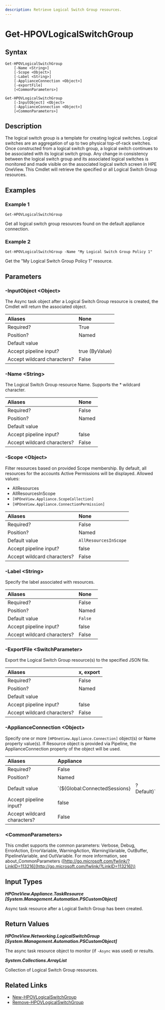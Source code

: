 ```yaml
---
description: Retrieve Logical Switch Group resources.
---
```


# Get-HPOVLogicalSwitchGroup

## Syntax

```text
Get-HPOVLogicalSwitchGroup
    [-Name <String>]
    [-Scope <Object>]
    [-Label <String>]
    [-ApplianceConnection <Object>]
    [-exportFile]
    [<CommonParameters>]
```

```text
Get-HPOVLogicalSwitchGroup
    [-InputObject] <Object>
    [-ApplianceConnection <Object>]
    [<CommonParameters>]
```

## Description

The logical switch group is a template for creating logical switches. Logical switches are an aggregation of up to two physical top-of-rack switches. Once constructed from a logical switch group, a logical switch continues to be associated with its logical switch group. Any change in consistency between the logical switch group and its associated logical switches is monitored and made visible on the associated logical switch screen in HPE OneView. This Cmdlet will retrieve the specified or all Logical Switch Group resources.

## Examples

### Example 1

```text
Get-HPOVLogicalSwitchGroup
```

Get all logical switch group resources found on the default appliance connection.

### Example 2

```text
Get-HPOVLogicalSwitchGroup -Name "My Logical Switch Group Policy 1"
```

Get the "My Logical Switch Group Policy 1" resource.

## Parameters

### -InputObject &lt;Object&gt;

The Async task object after a Logical Switch Group resource is created, the Cmdlet will return the associated object.

| Aliases | None |
| :--- | :--- |
| Required? | True |
| Position? | Named |
| Default value |  |
| Accept pipeline input? | true \(ByValue\) |
| Accept wildcard characters? | False |

### -Name &lt;String&gt;

The Logical Switch Group resource Name. Supports the \* wildcard character.

| Aliases | None |
| :--- | :--- |
| Required? | False |
| Position? | Named |
| Default value |  |
| Accept pipeline input? | false |
| Accept wildcard characters? | False |

### -Scope &lt;Object&gt;

Filter resources based on provided Scope membership. By default, all resources for the accounts Active Permissions will be displayed. Allowed values:

* AllResources
* AllResourcesInScope
* `[HPOneView.Appliance.ScopeCollection]`
* `[HPOneView.Appliance.ConnectionPermission]`

| Aliases | None |
| :--- | :--- |
| Required? | False |
| Position? | Named |
| Default value | `AllResourcesInScope` |
| Accept pipeline input? | false |
| Accept wildcard characters? | False |

### -Label &lt;String&gt;

Specify the label associated with resources.

| Aliases | None |
| :--- | :--- |
| Required? | False |
| Position? | Named |
| Default value | `False` |
| Accept pipeline input? | false |
| Accept wildcard characters? | False |

### -ExportFile &lt;SwitchParameter&gt;

Export the Logical Switch Group resource\(s\) to the specified JSON file.

| Aliases | x, export |
| :--- | :--- |
| Required? | False |
| Position? | Named |
| Default value |  |
| Accept pipeline input? | false |
| Accept wildcard characters? | False |

### -ApplianceConnection &lt;Object&gt;

Specify one or more `[HPOneView.Appliance.Connection]` object\(s\) or Name property value\(s\). If Resource object is provided via Pipeline, the ApplianceConnection property of the object will be used.

| Aliases | Appliance |  |
| :--- | :--- | :--- |
| Required? | False |  |
| Position? | Named |  |
| Default value | \`\(${Global:ConnectedSessions} | ? Default\)\` |
| Accept pipeline input? | false |  |
| Accept wildcard characters? | False |  |

### &lt;CommonParameters&gt;

This cmdlet supports the common parameters: Verbose, Debug, ErrorAction, ErrorVariable, WarningAction, WarningVariable, OutBuffer, PipelineVariable, and OutVariable. For more information, see about\_CommonParameters \([http://go.microsoft.com/fwlink/?LinkID=113216](http://go.microsoft.com/fwlink/?LinkID=113216)\)

## Input Types

_**HPOneView.Appliance.TaskResource \[System.Management.Automation.PSCustomObject\]**_

Async task resource after a Logical Switch Group has been created.

## Return Values

_**HPOneView.Networking.LogicalSwitchGroup \[System.Management.Automation.PSCustomObject\]**_

The async task resource object to monitor \(if `-Async` was used\) or results.

_**System.Collections.ArrayList**_ 

Collection of Logical Switch Group resources.

## Related Links

* [New-HPOVLogicalSwitchGroup](new-hpovlogicalswitchgroup.md)
* [Remove-HPOVLogicalSwitchGroup](remove-hpovlogicalswitchgroup.md)


